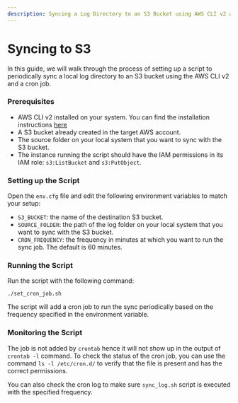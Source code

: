```yaml
---
description: Syncing a Log Directory to an S3 Bucket using AWS CLI v2 and Cron
---
```


# Syncing to S3

In this guide, we will walk through the process of setting up a script to periodically sync a local log directory to an S3 bucket using the AWS CLI v2 and a cron job.

### Prerequisites <a href="#user-content-prerequisites-1" id="user-content-prerequisites-1"></a>

* AWS CLI v2 installed on your system. You can find the installation instructions [here](https://docs.aws.amazon.com/cli/latest/userguide/install-cliv2.html)
* A S3 bucket already created in the target AWS account.
* The source folder on your local system that you want to sync with the S3 bucket.
* The instance running the script should have the IAM permissions in its IAM role: `s3:ListBucket` and `s3:PutObject`.

### Setting up the Script <a href="#user-content-setting-up-the-script" id="user-content-setting-up-the-script"></a>

Open the `env.cfg` file and edit the following environment variables to match your setup:

* `S3_BUCKET`: the name of the destination S3 bucket.
* `SOURCE_FOLDER`: the path of the log folder on your local system that you want to sync with the S3 bucket.
* `CRON_FREQUENCY`: the frequency in minutes at which you want to run the sync job. The default is 60 minutes.

### Running the Script <a href="#user-content-running-the-script" id="user-content-running-the-script"></a>

Run the script with the following command:

```
./set_cron_job.sh
```

The script will add a cron job to run the sync periodically based on the frequency specified in the environment variable.

### Monitoring the Script <a href="#user-content-monitoring-the-script" id="user-content-monitoring-the-script"></a>

The job is not added by `crontab` hence it will not show up in the output of `crontab -l` command. To check the status of the cron job, you can use the command `ls -l /etc/cron.d/` to verify that the file is present and has the correct permissions.

You can also check the cron log to make sure `sync_log.sh` script is executed with the specified frequency.
